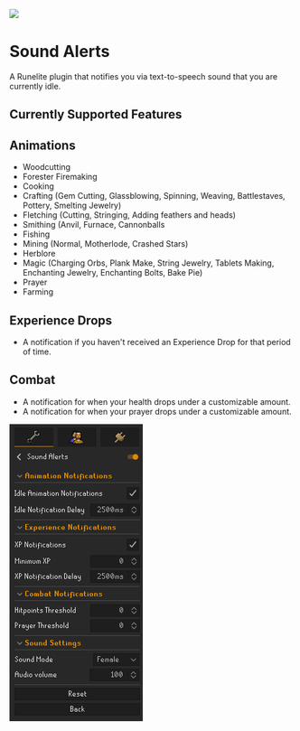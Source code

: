 ![](https://runelite.net/img/logo.png)
# Sound Alerts
A Runelite plugin that notifies you via text-to-speech sound that you are currently idle.

## Currently Supported Features

## Animations
- Woodcutting
- Forester Firemaking
- Cooking
- Crafting (Gem Cutting, Glassblowing, Spinning, Weaving, Battlestaves, Pottery, Smelting Jewelry)
- Fletching (Cutting, Stringing, Adding feathers and heads)
- Smithing (Anvil, Furnace, Cannonballs
- Fishing 
- Mining (Normal, Motherlode, Crashed Stars)
- Herblore
- Magic (Charging Orbs, Plank Make, String Jewelry, Tablets Making, Enchanting Jewelry, Enchanting Bolts, Bake Pie)
- Prayer
- Farming

## Experience Drops
- A notification if you haven't received an Experience Drop for that period of time.

## Combat
- A notification for when your health drops under a customizable amount.
- A notification for when your prayer drops under a customizable amount.

![img.png](img.png)

